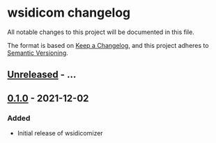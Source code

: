 # wsidicom changelog

All notable changes to this project will be documented in this file.

The format is based on [Keep a Changelog](https://keepachangelog.com/en/1.0.0/),
and this project adheres to [Semantic Versioning](https://semver.org/spec/v2.0.0.html).

## [Unreleased] - ...

## [0.1.0] - 2021-12-02
### Added
- Initial release of wsidicomizer

[Unreleased]: https://github.com/imi-bigpicture/wsidicomizer/compare/0.1.0..HEAD
[0.1.0]: https://github.com/imi-bigpicture/wsidicomizer/tree/v0.1.0
